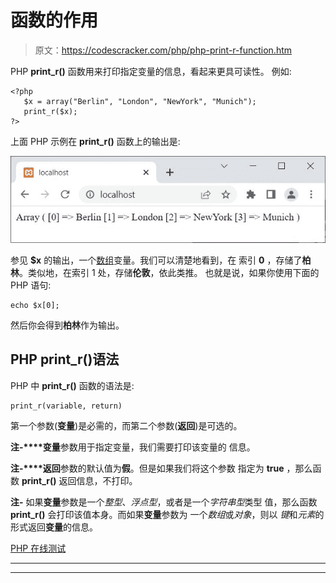 # 函数的作用

> 原文：<https://codescracker.com/php/php-print-r-function.htm>

PHP **print_r()** 函数用来打印指定变量的信息，看起来更具可读性。 例如:

```
<?php
   $x = array("Berlin", "London", "NewYork", "Munich");
   print_r($x);
?>
```

上面 PHP 示例在 **print_r()** 函数上的输出是:

![php print_r function](img/e787eccb698c59cb4d32d641974a7cbc.png)

参见 **$x** 的输出，一个[数组](/php/php-arrays.htm)变量。我们可以清楚地看到，在 索引 **0** ，存储了**柏林**。类似地，在索引 1 处，存储**伦敦**，依此类推。 也就是说，如果你使用下面的 PHP 语句:

```
echo $x[0];
```

然后你会得到**柏林**作为输出。

## PHP print_r()语法

PHP 中 **print_r()** 函数的语法是:

```
print_r(variable, return)
```

第一个参数(**变量**)是必需的，而第二个参数(**返回**)是可选的。

**注-****变量**参数用于指定变量，我们需要打印该变量的 信息。

**注-****返回**参数的默认值为**假**。但是如果我们将这个参数 指定为 **true** ，那么函数 **print_r()** 返回信息，不打印。

**注-** 如果**变量**参数是一个*整型*、*浮点型*，或者是一个*字符串型*类型 值，那么函数 **print_r()** 会打印该值本身。而如果**变量**参数为 一个*数组*或*对象*，则以 *键*和*元素*的形式返回**变量**的信息。

[PHP 在线测试](/exam/showtest.php?subid=8)

* * *

* * *
